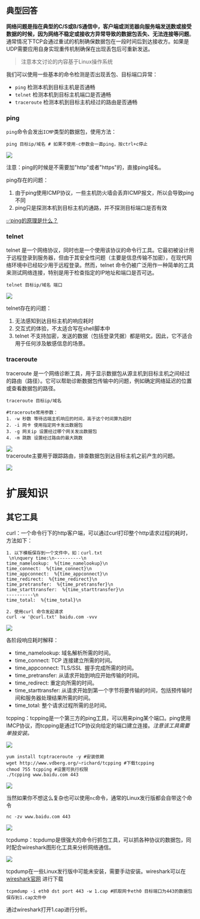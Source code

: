 ## 典型回答


**网络问题是指在典型的C/S或B/S通信中，客户端或浏览器向服务端发送数或接受数据的时候，因为网络不稳定或接收方异常导致的数据包丢失、无法连接等问题**。通常情况下TCP会通过重试的机制确保数据包在一段时间后到达接收方。如果是UDP需要应用自身实现重传机制确保在出现丢包后可重新发送。



> 注意本文讨论的内容基于Linux操作系统
>



我们可以使用一些基本的命令检测是否出现丢包、目标端口异常：



+ `ping` 检测本机到目标主机是否通畅
+ `telnet` 检测本机到目标主机端口是否通畅
+ `traceroute` 检测本机到目标主机经过的路由是否通畅

### ping
  
`ping`命令会发出`ICMP`类型的数据包，使用方法：



```plain
ping 目标ip/域名 # 如果不使用-c参数会一直ping，按ctrl+c停止
```



![](https://cdn.nlark.com/yuque/0/2023/png/5378072/1701596362941-c6beac84-cf73-4439-a984-7392bd5d34e8.png)



注意：ping的时候是不需要加"http"或者"https"的，直接ping域名。



ping存在的问题：



1. 由于ping使用ICMP协议，一些主机防火墙会丢弃ICMP报文，所以会导致ping不同
2. ping只是探测本机到目标主机的通路，并不探测目标端口是否有效



[✅ping的原理是什么？](https://www.yuque.com/hollis666/qyhor6/ivry7a)



### telnet


telnet 是一个网络协议，同时也是一个使用该协议的命令行工具。它最初被设计用于远程登录到服务器，但由于其安全性问题（主要是信息传输不加密），在现代网络环境中已经较少用于远程登录。然而，telnet 命令仍被广泛用作一种简单的工具来测试网络连接，特别是用于检查指定的IP地址和端口是否可达。



```plain
telnet 目标ip/域名 端口 
```



![](https://cdn.nlark.com/yuque/0/2023/png/5378072/1701596696681-66b4063b-7ed4-4234-9291-0ea771e69d1f.png)



telnet存在的问题：



1. 无法感知到达目标主机的响应耗时
2. 交互式的体验，不太适合写在shell脚本中
3. telnet 不支持加密，发送的数据（包括登录凭据）都是明文。因此，它不适合用于任何涉及敏感信息的场景。



### traceroute


traceroute 是一个网络诊断工具，用于显示数据包从源主机到目标主机之间经过的路由（路径）。它可以帮助诊断数据包传输中的问题，例如确定网络延迟的位置或查看数据包的路径。



```plain
traceroute 目标ip/域名 

#traceroute常用参数：
1. -w 秒数 等待远端主机响应的时间，高于这个时间算为超时
2. -i 网卡 使用指定网卡发出数据包
3. -g 网关ip 设置经过哪个网关发出数据包
4. -m 跳数 设置经过路由的最大跳数
```

![](6563f180ab64414ebd07517a.png)  
traceroute主要用于跟踪路由，排查数据包到达目标主机之前产生的问题。



![](https://cdn.nlark.com/yuque/0/2023/png/5378072/1701596727184-18f177b6-3b96-4751-8202-077abb59930b.png)



# 扩展知识


## 其它工具


curl：一个命令行下的http客户端，可以通过curl打印整个http请求过程的耗时，方法如下：



```plain
1. 以下模板保存到一个文件中，如：curl.txt
 \n\nquery time:\n----------\n
time_namelookup:  %{time_namelookup}\n
time_connect:  %{time_connect}\n
time_appconnect:  %{time_appconnect}\n
time_redirect:  %{time_redirect}\n
time_pretransfer:  %{time_pretransfer}\n
time_starttransfer:  %{time_starttransfer}\n
----------\n
time_total:  %{time_total}\n

2. 使用curl 命令发起请求
curl -w '@curl.txt' baidu.com -vvv
```



![](https://cdn.nlark.com/yuque/0/2023/png/5378072/1701596710691-ef59fa8a-8fd5-4c80-8b33-449f0b148975.png)



各阶段响应耗时解释：



+ time_namelookup: 域名解析所需的时间。
+ time_connect: TCP 连接建立所需的时间。
+ time_appconnect: TLS/SSL  握手完成所需的时间。
+ time_pretransfer: 从请求开始到响应开始传输的时间。
+ time_redirect: 重定向所需的时间。
+ time_starttransfer: 从请求开始到第一个字节将要传输的时间，包括预传输时间和服务器处理结果所需的时间。
+ time_total: 整个请求过程所需的总时间。



tcpping：tcpping是一个第三方的ping工具，可以用来ping某个端口。ping使用IMCP协议，而tcpping是通过TCP协议向给定的端口建立连接。_注意该工具需要单独安装。_



![](https://cdn.nlark.com/yuque/0/2023/png/5378072/1701596763458-71168f3e-3030-4bce-9bba-48ed29aeb77c.png)



```plain
yum install tcptraceroute -y #安装依赖
wget http://www.vdberg.org/~richard/tcpping #下载tcpping
chmod 755 tcpping #设置可执行权限
./tcpping www.baidu.com 443
```

![](65649ffaa1fb851f1400000b.png)

当然如果你不想这么复杂也可以使用`nc`命令，通常的Linux发行版都会自带这个命令



```plain
nc -zv www.baidu.com 443
```



![](https://cdn.nlark.com/yuque/0/2023/png/5378072/1701596752904-d7fd8f52-2c05-40a0-b44e-23065b5563dc.png)



tcpdump：tcpdump是很强大的命令行抓包工具，可以抓各种协议的数据包，同时配合wireshark图形化工具来分析网络通信。



![](https://cdn.nlark.com/yuque/0/2023/png/5378072/1701596782296-6f37654d-9d61-42a6-88cc-04d1c3e1cc08.png)

  
tcpdump在一些Linux发行版中可能未安装，需要手动安装。wireshark可以在 [wireshark官网](https://www.wireshark.org/) 进行下载



```plain
tcpmdump -i eth0 dst port 443 -w 1.cap #抓取网卡eth0 目标端口为443的数据包保存到1.cap文件中
```



通过wireshark打开1.cap进行分析。


